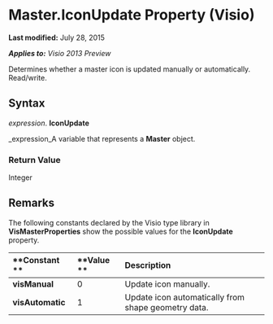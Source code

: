 
# Master.IconUpdate Property (Visio)

 **Last modified:** July 28, 2015

 _**Applies to:** Visio 2013 Preview_

Determines whether a master icon is updated manually or automatically. Read/write.


## Syntax

 _expression_. **IconUpdate**

 _expression_A variable that represents a  **Master** object.


### Return Value

Integer


## Remarks

The following constants declared by the Visio type library in  **VisMasterProperties** show the possible values for the **IconUpdate** property.



|**Constant **|**Value **|**Description**|
|:-----|:-----|:-----|
| **visManual**|0 |Update icon manually.|
| **visAutomatic**|1 |Update icon automatically from shape geometry data.|

